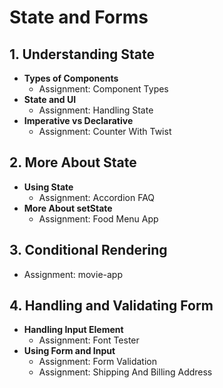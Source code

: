 # State and Forms

## 1. Understanding State
- **Types of Components**
  - Assignment: Component Types
- **State and UI**
  - Assignment: Handling State
- **Imperative vs Declarative**
  - Assignment: Counter With Twist
## 2. More About State
- **Using State**
  - Assignment: Accordion FAQ
- **More About setState**
  - Assignment: Food Menu App
## 3. **Conditional Rendering**
  - Assignment: movie-app
## 4. Handling and Validating Form
- **Handling Input Element**
  - Assignment: Font Tester
- **Using Form and Input**
  - Assignment: Form Validation
  - Assignment: Shipping And Billing Address
